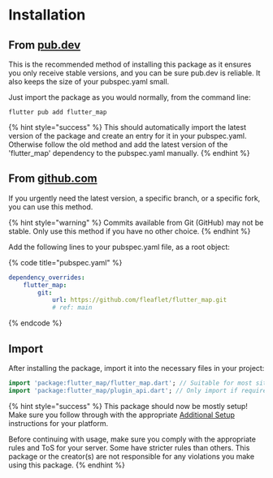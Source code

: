 # Installation

## From [pub.dev](https://pub.dev/packages/flutter\_map)

This is the recommended method of installing this package as it ensures you only receive stable versions, and you can be sure pub.dev is reliable. It also keeps the size of your pubspec.yaml small.

Just import the package as you would normally, from the command line:

```shell
flutter pub add flutter_map
```

{% hint style="success" %}
This should automatically import the latest version of the package and create an entry for it in your pubspec.yaml. Otherwise follow the old method and add the latest version of the 'flutter\_map' dependency to the pubspec.yaml manually.
{% endhint %}

## From [github.com](https://github.com/fleaflet/flutter\_map)

If you urgently need the latest version, a specific branch, or a specific fork, you can use this method.

{% hint style="warning" %}
Commits available from Git (GitHub) may not be stable. Only use this method if you have no other choice.
{% endhint %}

Add the following lines to your pubspec.yaml file, as a root object:

{% code title="pubspec.yaml" %}
```yaml
dependency_overrides:
    flutter_map:
        git:
            url: https://github.com/fleaflet/flutter_map.git
            # ref: main 
```
{% endcode %}

## Import

After installing the package, import it into the necessary files in your project:

```dart
import 'package:flutter_map/flutter_map.dart'; // Suitable for most situations
import 'package:flutter_map/plugin_api.dart'; // Only import if required functionality is not exposed by default
```

{% hint style="success" %}
This package should now be mostly setup! Make sure you follow through with the appropriate [Additional Setup](broken-reference) instructions for your platform.

Before continuing with usage, make sure you comply with the appropriate rules and ToS for your server. Some have stricter rules than others. This package or the creator(s) are not responsible for any violations you make using this package.
{% endhint %}
